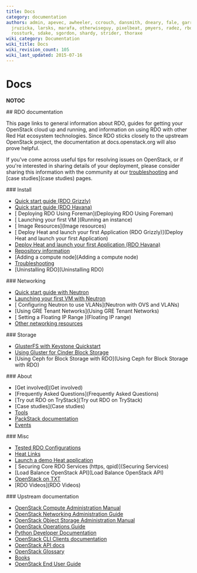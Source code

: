 ```yaml
---
title: Docs
category: documentation
authors: admin, apevec, awheeler, ccrouch, dansmith, dneary, fale, garrett, jlibosva,
  jruzicka, larsks, marafa, otherwiseguy, pixelbeat, pmyers, radez, rbowen, rkukura,
  rossturk, sdake, sgordon, shardy, strider, thoraxe
wiki_category: Documentation
wiki_title: Docs
wiki_revision_count: 105
wiki_last_updated: 2015-07-16
---
```


# Docs

__NOTOC__

<div class="row">
<div class="offset1 span10">
## RDO documentation

This page links to general information about RDO, guides for getting your OpenStack cloud up and running, and information on using RDO with other Red Hat ecosystem technologies. Since RDO sticks closely to the upstream OpenStack project, the documentation at docs.openstack.org will also prove helpful.

If you've come across useful tips for resolving issues on OpenStack, or if you're interested in sharing details of your deployment, please consider sharing this information with the community at our [troubleshooting](troubleshooting) and [case studies](case studies) pages.

</div>
</div>
<div class="row">
<div class="offset1 span3">
### Install

*   [ Quick start guide (RDO Grizzly)](Quickstart)
*   [ Quick start guide (RDO Havana)](QuickStartLatest)
*   [ Deploying RDO Using Foreman](Deploying RDO Using Foreman)
*   [ Launching your first VM ](Running an instance)
*   [ Image Resources](Image resources)
*   [ Deploy Heat and launch your first Application (RDO Grizzly)](Deploy Heat and launch your first Application)
*   [ Deploy Heat and launch your first Application (RDO Havana)](DeployHeatOnHavana)
*   [ Repository information ](Repositories)
*   [Adding a compute node](Adding a compute node)
*   [Troubleshooting](Troubleshooting)
*   [Uninstalling RDO](Uninstalling RDO)

</div>
<div class="span3">
### Networking

*   [ Quick start guide with Neutron](Neutron-Quickstart)
*   [ Launching your first VM with Neutron](Running_an_instance_with_Neutron)
*   [ Configuring Neutron to use VLANs](Neutron with OVS and VLANs)
*   [Using GRE Tenant Networks](Using GRE Tenant Networks)
*   [ Setting a Floating IP Range ](Floating IP range)
*   [ Other networking resources ](Networking)

</div>
<div class="span4">
### Storage

*   [GlusterFS with Keystone Quickstart](http://www.gluster.org/community/documentation/index.php/GlusterFS_Keystone_Quickstart)
*   [Using Gluster for Cinder Block Storage](http://www.gluster.org/community/documentation/index.php/GlusterFS_Cinder)
*   [Using Ceph for Block Storage with RDO](Using Ceph for Block Storage with RDO)

</div>
</div>
<div class="row">
<div class="offset1 span3">
### About

*   [Get involved](Get involved)
*   [Frequently Asked Questions](Frequently Asked Questions)
*   [Try out RDO on TryStack](Try out RDO on TryStack)
*   [Case studies](Case studies)
*   [Tools](Tools)
*   [PackStack documentation](https://access.redhat.com/knowledge/docs/en-US/Red_Hat_OpenStack_Preview/2/html/Getting_Started_Guide/part-Deploying_OS_using_PackStack.html)
*   [Events](Events)

</div>
<div class="span3">
### Misc

*   [ Tested RDO Configurations](TestedSetups)
*   [ Heat Links](Heat)
*   [ Launch a demo Heat application](LaunchHeatApplication)
*   [ Securing Core RDO Services (https, qpid)](Securing Services)
*   [Load Balance OpenStack API](Load Balance OpenStack API)
*   [OpenStack on TXT](https://fedoraproject.org/wiki/OpenStackOnTXT)
*   [RDO Videos](RDO Videos)

</div>
<div class="span4">
### Upstream documentation

*   [OpenStack Compute Administration Manual](http://docs.openstack.org/trunk/openstack-compute/admin/content/index.html)
*   [OpenStack Networking Administration Guide](http://docs.openstack.org/trunk/openstack-network/admin/content/index.html)
*   [OpenStack Object Storage Administration Manual](http://docs.openstack.org/trunk/openstack-object-storage/admin/content/)
*   [OpenStack Operations Guide](http://docs.openstack.org/trunk/openstack-ops/content/index.html)
*   [Python Developer Documentation](http://docs.openstack.org/developer/openstack-projects.html)
*   [OpenStack CLI Clients documentation](http://docs.openstack.org/cli/quick-start/content/index.html)
*   [OpenStack API docs](http://docs.openstack.org/api/)
*   [OpenStack Glossary](http://docs.openstack.org/glossary/content/glossary.html)
*   [Books](Books)
*   [OpenStack End User Guide](http://docs.openstack.org/user-guide/content/)

</div>
</div>
<Category:Documentation>
